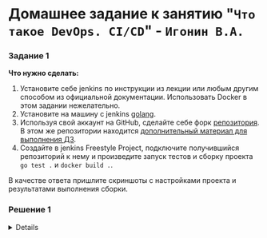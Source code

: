 # Домашнее задание к занятию "`Что такое DevOps. СI/СD`" - `Игонин В.А.`

### Задание 1

**Что нужно сделать:**

1. Установите себе jenkins по инструкции из лекции или любым другим способом из официальной документации. Использовать Docker в этом задании нежелательно.
2. Установите на машину с jenkins [golang](https://golang.org/doc/install).
3. Используя свой аккаунт на GitHub, сделайте себе форк [репозитория](https://github.com/netology-code/sdvps-materials.git). В этом же репозитории находится [дополнительный материал для выполнения ДЗ](https://github.com/netology-code/sdvps-materials/blob/main/CICD/8.2-hw.md).
3. Создайте в jenkins Freestyle Project, подключите получившийся репозиторий к нему и произведите запуск тестов и сборку проекта ```go test .``` и  ```docker build .```.

В качестве ответа пришлите скриншоты с настройками проекта и результатами выполнения сборки.

### Решение 1

<details>
![alt text](https://github.com/Sayward-k8/my-8-2/blob/main/img/1-1.png)
![alt text](https://github.com/Sayward-k8/my-8-2/blob/main/img/1-2.png)
![alt text](https://github.com/Sayward-k8/my-8-2/blob/main/img/1-3.png)
  	  <details>
	  Started by user admin
	  Running as SYSTEM
	  Building in workspace /var/lib/jenkins/workspace/my-pipe2
	  The recommended git tool is: NONE
	  No credentials specified
	   > git rev-parse --resolve-git-dir /var/lib/jenkins/workspace/my-pipe2/.git # timeout=10
	  Fetching changes from the remote Git repository
	   > git config remote.origin.url https://github.com/Sayward-k8/sdvps-materials # timeout=10
	  Fetching upstream changes from https://github.com/Sayward-k8/sdvps-materials
	   > git --version # timeout=10
	   > git --version # 'git version 2.43.0'
	   > git fetch --tags --force --progress -- https://github.com/Sayward-k8/sdvps-materials +refs/heads/*:refs/remotes/origin/* # timeout=10
	   > git rev-parse refs/remotes/origin/main^{commit} # timeout=10
	  Checking out Revision 223dbc3f489784448004e020f2ef224f17a7b06d (refs/remotes/origin/main)
	   > git config core.sparsecheckout # timeout=10
	   > git checkout -f 223dbc3f489784448004e020f2ef224f17a7b06d # timeout=10
	  Commit message: "Update README.md"
	   > git rev-list --no-walk 223dbc3f489784448004e020f2ef224f17a7b06d # timeout=10
	  [my-pipe2] $ /bin/sh -xe /tmp/jenkins12395962510819315908.sh
	  + /usr/local/go/bin/go test .
	  ok  	github.com/netology-code/sdvps-materials	(cached)
	  + docker build . -t ubuntu-bionic:8082/hello-world:v9
	  #0 building with "default" instance using docker driver
	  
	  #1 [internal] load build definition from Dockerfile
	  #1 transferring dockerfile: 350B done
	  #1 DONE 0.0s
	  
	  #2 [internal] load metadata for docker.io/library/golang:1.16
	  #2 ...
	  
	  #3 [internal] load metadata for docker.io/library/alpine:latest
	  #3 DONE 0.7s
	  
	  #2 [internal] load metadata for docker.io/library/golang:1.16
	  #2 DONE 0.7s
	  
	  #4 [internal] load .dockerignore
	  #4 transferring context: 2B done
	  #4 DONE 0.0s
	  
	  #5 [builder 1/4] FROM docker.io/library/golang:1.16@sha256:5f6a4662de3efc6d6bb812d02e9de3d8698eea16b8eb7281f03e6f3e8383018e
	  #5 DONE 0.0s
	  
	  #6 [stage-1 1/3] FROM docker.io/library/alpine:latest@sha256:4bcff63911fcb4448bd4fdacec207030997caf25e9bea4045fa6c8c44de311d1
	  #6 DONE 0.0s
	  
	  #7 [internal] load build context
	  #7 transferring context: 13.24kB 0.0s done
	  #7 DONE 0.0s
	  
	  #8 [builder 3/4] COPY . ./
	  #8 CACHED
	  
	  #9 [stage-1 2/3] RUN apk -U add ca-certificates
	  #9 CACHED
	  
	  #10 [builder 2/4] WORKDIR /go/src/github.com/netology-code/sdvps-materials
	  #10 CACHED
	  
	  #11 [builder 4/4] RUN CGO_ENABLED=0 GOOS=linux go build -a -installsuffix nocgo -o /app .
	  #11 CACHED
	  
	  #12 [stage-1 3/3] COPY --from=builder /app /app
	  #12 CACHED
	  
	  #13 exporting to image
	  #13 exporting layers done
	  #13 writing image sha256:3482c6f489bb6f2f8c628f96ef3659aeab57090857297331ec341199812370d2 done
	  #13 naming to ubuntu-bionic:8082/hello-world:v9 done
	  #13 DONE 0.0s
	  + docker login ubuntu-bionic:8082 -u admin -p admin1
	  WARNING! Using --password via the CLI is insecure. Use --password-stdin.
	  
	  WARNING! Your credentials are stored unencrypted in '/var/lib/jenkins/.docker/config.json'.
	  Configure a credential helper to remove this warning. See
	  https://docs.docker.com/go/credential-store/
	  
	  Login Succeeded
	  + docker push ubuntu-bionic:8082/hello-world:v9
	  The push refers to repository [ubuntu-bionic:8082/hello-world]
	  fda926094d5c: Preparing
	  292a8e9ae6de: Preparing
	  418dccb7d85a: Preparing
	  fda926094d5c: Pushed
	  292a8e9ae6de: Pushed
	  418dccb7d85a: Pushed
	  v9: digest: sha256:d32b99accc4e2453999bee5bfa1755a1b34018458f2afb1f4e39718ba8fdee87 size: 950
	  + docker logout
	  Removing login credentials for https://index.docker.io/v1/
	  Finished: SUCCESS   
	  </details>


</details>

### Задание 2

**Что нужно сделать:**

1. Создайте новый проект pipeline.
2. Перепишите сборку из задания 1 на declarative в виде кода.

В качестве ответа пришлите скриншоты с настройками проекта и результатами выполнения сборки.

### Решение 2

### Задание 3

**Что нужно сделать:**

1. Установите на машину Nexus.
1. Создайте raw-hosted репозиторий.
1. Измените pipeline так, чтобы вместо Docker-образа собирался бинарный go-файл. Команду можно скопировать из Dockerfile.
1. Загрузите файл в репозиторий с помощью jenkins.

В качестве ответа пришлите скриншоты с настройками проекта и результатами выполнения сборки.

### Решение 3

### Задание 4*

Придумайте способ версионировать приложение, чтобы каждый следующий запуск сборки присваивал имени файла новую версию. Таким образом, в репозитории Nexus будет храниться история релизов.

Подсказка: используйте переменную BUILD_NUMBER.

В качестве ответа пришлите скриншоты с настройками проекта и результатами выполнения сборки.

### Решение 4
